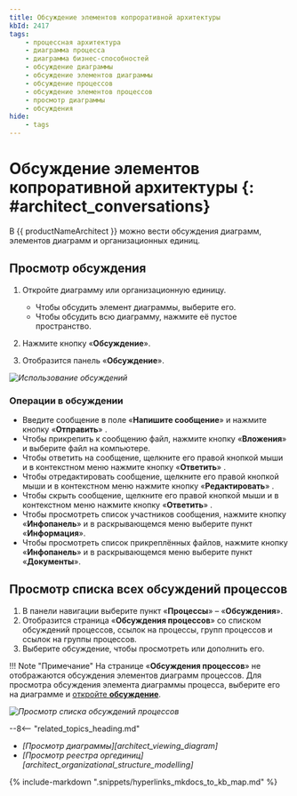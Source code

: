 ```yaml
---
title: Обсуждение элементов копроративной архитектуры
kbId: 2417
tags:
    - процессная архитектура
    - диаграмма процесса
    - диаграмма бизнес-способностей
    - обсуждение диаграммы
    - обсуждение элементов диаграммы
    - обсуждение процессов
    - обсуждение элементов процессов
    - просмотр диаграммы
    - обсуждения
hide:
    - tags
---
```


# Обсуждение элементов копроративной архитектуры {: #architect_conversations}

В {{ productNameArchitect }} можно вести обсуждения диаграмм, элементов диаграмм и организационных единиц.

## Просмотр обсуждения

1. Откройте диаграмму или организационную единицу.

      * Чтобы обсудить элемент диаграммы, выберите его.
      * Чтобы обсудить всю диаграмму, нажмите её пустое пространство.

2. Нажмите кнопку «**Обсуждение**».
3. Отобразится панель «**Обсуждение**».

*![Использование обсуждений](using_conversations.gif)*

### Операции в обсуждении

* Введите сообщение в поле «**Напишите сообщение**» и нажмите кнопку «**Отправить**» <i class="fa-solid fa-paper-plane-top"></i>.
* Чтобы прикрепить к сообщению файл, нажмите кнопку «**Вложения**» <i class="fa-light  fa-paperclip"></i> и выберите файл на компьютере.
* Чтобы ответить на сообщение, щелкните его правой кнопкой мыши и в контекстном меню нажмите кнопку «**Ответить**» <i class="fa-light  fa-pencil"></i>.
* Чтобы отредактировать сообщение, щелкните его правой кнопкой мыши и в контекстном меню нажмите кнопку «**Редактировать**» <i class="fa-light  fa-reply "></i>.
*  Чтобы скрыть сообщение, щелкните его правой кнопкой мыши и в контекстном меню нажмите кнопку «**Ответить**» <i class="fa-light  fa-box-archive"></i>.
*  Чтобы просмотреть список участников сообщения, нажмите кнопку «**Инфопанель**» <i class="fa-light fa-ellipsis-v "></i> и в раскрывающемся меню выберите пункт «**Информация**».
*  Чтобы просмотреть список прикреплённых файлов, нажмите кнопку «**Инфопанель**» <i class="fa-light fa-ellipsis-v "></i> и в раскрывающемся меню выберите пункт «**Документы**».

## Просмотр списка всех обсуждений процессов

1. В панели навигации выберите пункт «**Процессы**» – «**Обсуждения**».
2. Отобразится страница «**Обсуждения процессов**» со  списком обсуждений процессов, ссылок на процессы, групп процессов и ссылок на группы процессов.
3. Выберите обсуждение, чтобы просмотреть или дополнить его.

!!! Note "Примечание"
    На странице «**Обсуждения процессов**» не отображаются обсуждения элементов диаграмм процессов. Для просмотра обсуждения элемента диаграммы процесса, выберите его на диаграмме и [откройте **обсуждение**](#просмотр-обсуждения).

*![Просмотр списка обсуждений процессов](viewing_process_conversations_list.png)*

<div class="relatedTopics" markdown="block">

--8<-- "related_topics_heading.md"

- _[Просмотр диаграммы][architect_viewing_diagram]_
- _[Просмотр реестра оргединиц][architect_organizational_structure_modelling]_

</div>

{% include-markdown ".snippets/hyperlinks_mkdocs_to_kb_map.md" %}
